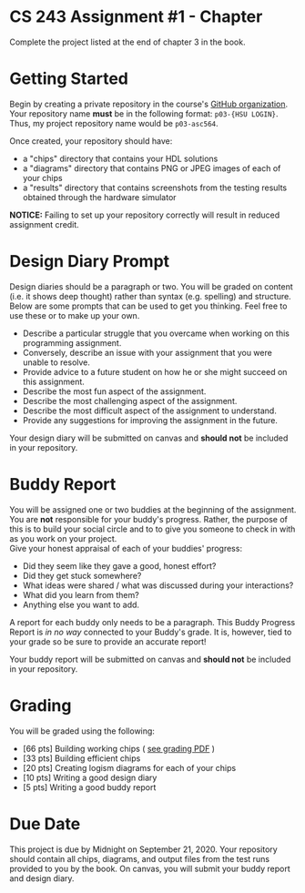 # CS 243 Assignment #1 - Chapter 
Complete the project listed at the end of chapter 3 in the book.    

# Getting Started
Begin by creating a private repository in the course's [GitHub organization](https://github.com/HSU-F20-CS243).
Your repository name **__must__** be in the following format: ```p03-{HSU LOGIN}```.  Thus, my project repository
name would be ```p03-asc564```.  

Once created, your repository should have:
* a "chips" directory that contains your HDL solutions
* a "diagrams" directory that contains PNG or JPEG images of each of your chips
* a "results" directory that contains screenshots from the testing results obtained through the hardware simulator

**__NOTICE:__** Failing to set up your repository correctly will result in reduced assignment credit.  

# Design Diary Prompt
Design diaries should be a paragraph or two.  You will be graded on content (i.e. it shows 
deep thought) rather than syntax (e.g. spelling) and structure.  Below are some prompts that can be used to get 
you thinking.  Feel free to use these or to make up your own.
* Describe a particular struggle that you overcame when working on this programming assignment.
* Conversely, describe an issue with your assignment that you were unable to resolve.
* Provide advice to a future student on how he or she might succeed on this assignment.
* Describe the most fun aspect of the assignment.
* Describe the most challenging aspect of the assignment.
* Describe the most difficult aspect of the assignment to understand.
* Provide any suggestions for improving the assignment in the future.

Your design diary will be submitted on canvas and **__should not__** be included in your repository.

# Buddy Report
You will be assigned one or two buddies at the beginning of the assignment.  You are **__not__**
responsible for your buddy's progress.  Rather, the purpose of this is to build your social 
circle and to to give you someone to check in with as you work on your project.  
Give your honest appraisal of each of your buddies' progress:

* Did they seem like they gave a good, honest effort?  
* Did they get stuck somewhere?
* What ideas were shared / what was discussed during your interactions?
* What did you learn from them?
* Anything else you want to add.

A report for each buddy only needs to be a paragraph.  This Buddy Progress Report is _*in no way*_ 
connected to your Buddy's grade.  It is, however, tied to your grade so be sure to provide an accurate report!

Your buddy report will be submitted on canvas and **__should not__** be included in your repository.

# Grading
You will be graded using the following:
* [66 pts] Building working chips ( [see grading PDF](3-grade_sheed.pdf) )
* [33 pts] Building efficient chips 
* [20 pts] Creating logism diagrams for each of your chips
* [10 pts] Writing a good design diary
* [5 pts] Writing a good buddy report

# Due Date
This project is due by Midnight on September 21, 2020.  Your repository should contain all chips, diagrams, and output files from the test runs provided to you by the book.  On canvas, you will submit your buddy report and design diary.